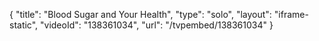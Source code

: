 {
    "title": "Blood Sugar and Your Health",
    "type": "solo",
    "layout": "iframe-static",
    "videoId": "138361034",
    "url": "\/tvpembed\/138361034"
}